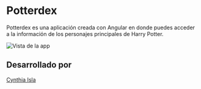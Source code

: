 # Potterdex

Potterdex es una aplicación creada con Angular en donde puedes acceder a la información de los personajes principales de Harry Potter.

![Vista de la app](http://drive.google.com/uc?export=view&id=15hDhusCj4OiCFtENXdgS9gIa7ndn8p5C) 

## Desarrollado por 

[Cynthia Isla](http://cynthia1171.github.io)

